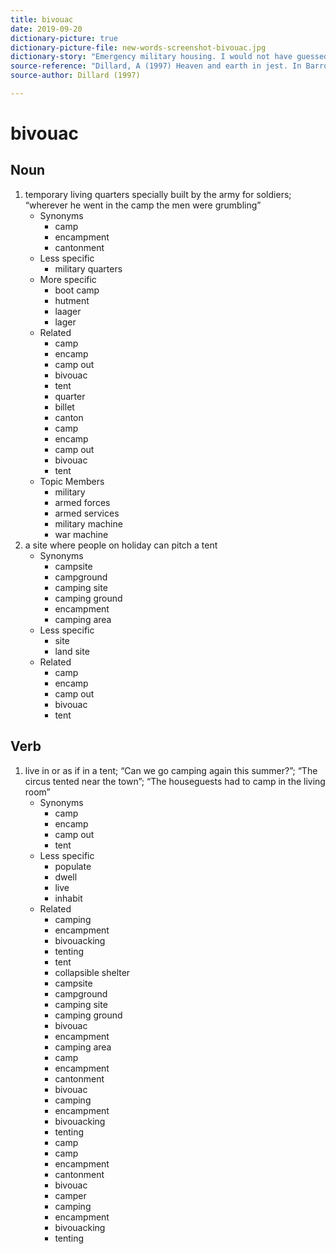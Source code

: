 ```yaml
---
title: bivouac
date: 2019-09-20
dictionary-picture: true
dictionary-picture-file: new-words-screenshot-bivouac.jpg
dictionary-story: "Emergency military housing. I would not have guessed this was the meaning from the context. "
source-reference: "Dillard, A (1997) Heaven and earth in jest. In Barron, F., Montuori, A, Barron, A (Eds) _Creators on creating: Awaking and cultivating the imaginative mind. Yew York: Tarcher / Pinguin"
source-author: Dillard (1997) 

---
```



# bivouac


## Noun

1. temporary living quarters specially built by the army for soldiers; “wherever he went in the camp the men were grumbling”
	- Synonyms
		- camp
		- encampment
		- cantonment
	- Less specific
		- military quarters
	- More specific
		- boot camp
		- hutment
		- laager
		- lager
	- Related
		- camp
		- encamp
		- camp out
		- bivouac
		- tent
		- quarter
		- billet
		- canton
		- camp
		- encamp
		- camp out
		- bivouac
		- tent
	- Topic Members
		- military
		- armed forces
		- armed services
		- military machine
		- war machine
2. a site where people on holiday can pitch a tent
	- Synonyms
		- campsite
		- campground
		- camping site
		- camping ground
		- encampment
		- camping area
	- Less specific
		- site
		- land site
	- Related
		- camp
		- encamp
		- camp out
		- bivouac
		- tent

## Verb

1. live in or as if in a tent; “Can we go camping again this summer?”; “The circus tented near the town”; “The houseguests had to camp in the living room”
	- Synonyms
		- camp
		- encamp
		- camp out
		- tent
	- Less specific
		- populate
		- dwell
		- live
		- inhabit
	- Related
		- camping
		- encampment
		- bivouacking
		- tenting
		- tent
		- collapsible shelter
		- campsite
		- campground
		- camping site
		- camping ground
		- bivouac
		- encampment
		- camping area
		- camp
		- encampment
		- cantonment
		- bivouac
		- camping
		- encampment
		- bivouacking
		- tenting
		- camp
		- camp
		- encampment
		- cantonment
		- bivouac
		- camper
		- camping
		- encampment
		- bivouacking
		- tenting